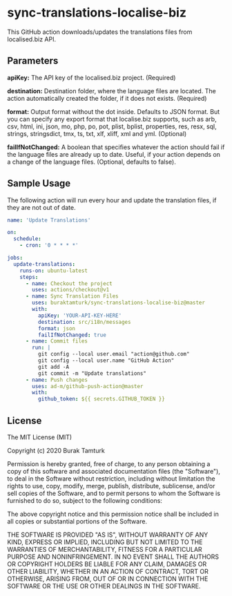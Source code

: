 # sync-translations-localise-biz

This GitHub action downloads/updates the translations files from localised.biz API.

## Parameters

**apiKey:** The API key of the localised.biz project. (Required)

**destination:** Destination folder, where the language files are located. The action automatically created the folder, if it does not exists. (Required)

**format:** Output format without the dot inside. Defaults to JSON format. But you can specify any export format that localise.biz supports, such as arb, csv, html, ini, json, mo, php, po, pot, plist, bplist, properties, res, resx, sql, strings, stringsdict, tmx, ts, txt, xlf, xliff, xml and yml.  (Optional)

**failIfNotChanged:** A boolean that specifies whatever the action should fail if the language files are already up to date. Useful, if your action depends on a change of the language files. (Optional, defaults to false).

## Sample Usage

The following action will run every hour and update the translation files, if they are not out of date.

```yml
name: 'Update Translations'

on:
  schedule:
    - cron: '0 * * * *'

jobs:
  update-translations:
    runs-on: ubuntu-latest
    steps:
      - name: Checkout the project
        uses: actions/checkout@v1
      - name: Sync Translation Files
        uses: buraktamturk/sync-translations-localise-biz@master
        with:
          apiKey: 'YOUR-API-KEY-HERE'
          destination: src/i18n/messages
          format: json
          failIfNotChanged: true
      - name: Commit files
        run: |
          git config --local user.email "action@github.com"
          git config --local user.name "GitHub Action"
          git add -A
          git commit -m "Update translations"
      - name: Push changes
        uses: ad-m/github-push-action@master
        with:
          github_token: ${{ secrets.GITHUB_TOKEN }}
```

## License

The MIT License (MIT)

Copyright (c) 2020 Burak Tamturk

Permission is hereby granted, free of charge, to any person obtaining a copy of this software and associated documentation files (the "Software"), to deal in the Software without restriction, including without limitation the rights to use, copy, modify, merge, publish, distribute, sublicense, and/or sell copies of the Software, and to permit persons to whom the Software is furnished to do so, subject to the following conditions:

The above copyright notice and this permission notice shall be included in all copies or substantial portions of the Software.

THE SOFTWARE IS PROVIDED "AS IS", WITHOUT WARRANTY OF ANY KIND, EXPRESS OR IMPLIED, INCLUDING BUT NOT LIMITED TO THE WARRANTIES OF MERCHANTABILITY, FITNESS FOR A PARTICULAR PURPOSE AND NONINFRINGEMENT. IN NO EVENT SHALL THE AUTHORS OR COPYRIGHT HOLDERS BE LIABLE FOR ANY CLAIM, DAMAGES OR OTHER LIABILITY, WHETHER IN AN ACTION OF CONTRACT, TORT OR OTHERWISE, ARISING FROM, OUT OF OR IN CONNECTION WITH THE SOFTWARE OR THE USE OR OTHER DEALINGS IN THE SOFTWARE.